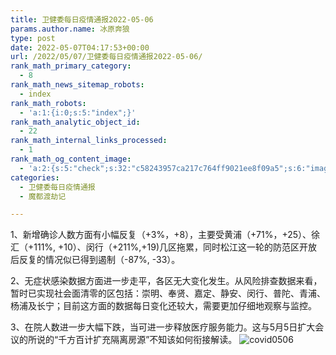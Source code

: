```yaml
---
title: 卫健委每日疫情通报2022-05-06
params.author.name: 冰原奔狼
type: post
date: 2022-05-07T04:17:53+00:00
url: /2022/05/07/卫健委每日疫情通报2022-05-06/
rank_math_primary_category:
  - 8
rank_math_news_sitemap_robots:
  - index
rank_math_robots:
  - 'a:1:{i:0;s:5:"index";}'
rank_math_analytic_object_id:
  - 22
rank_math_internal_links_processed:
  - 1
rank_math_og_content_image:
  - 'a:2:{s:5:"check";s:32:"c58243957ca217c764ff9021ee8f09a5";s:6:"images";a:0:{}}'
categories:
  - 卫健委每日疫情通报
  - 魔都渡劫记

---
```

1、新增确诊人数方面有小幅反复（+3%，+8），主要受黄浦（+71%，+25）、徐汇（+111%, +10）、闵行（+211%,+19)几区拖累，同时松江这一轮的防范区开放后反复的情况似已得到遏制（-87%, -33）。

2、无症状感染数据方面进一步走平，各区无大变化发生。从风险排查数据来看，暂时已实现社会面清零的区包括：崇明、奉贤、嘉定、静安、闵行、普陀、青浦、杨浦及长宁；目前这方面的数据每日变化还较大，需要更加仔细地观察与监控。

3、在院人数进一步大幅下跌，当可进一步释放医疗服务能力。这与5月5日扩大会议的所说的“千方百计扩充隔离房源”不知该如何衔接解读。
<img decoding="async" src="https://i0.wp.com/s2.loli.net/2022/05/07/SKMrAfigdXwR7D1.jpg?w=640&#038;ssl=1" alt="covid0506" data-recalc-dims="1" />
